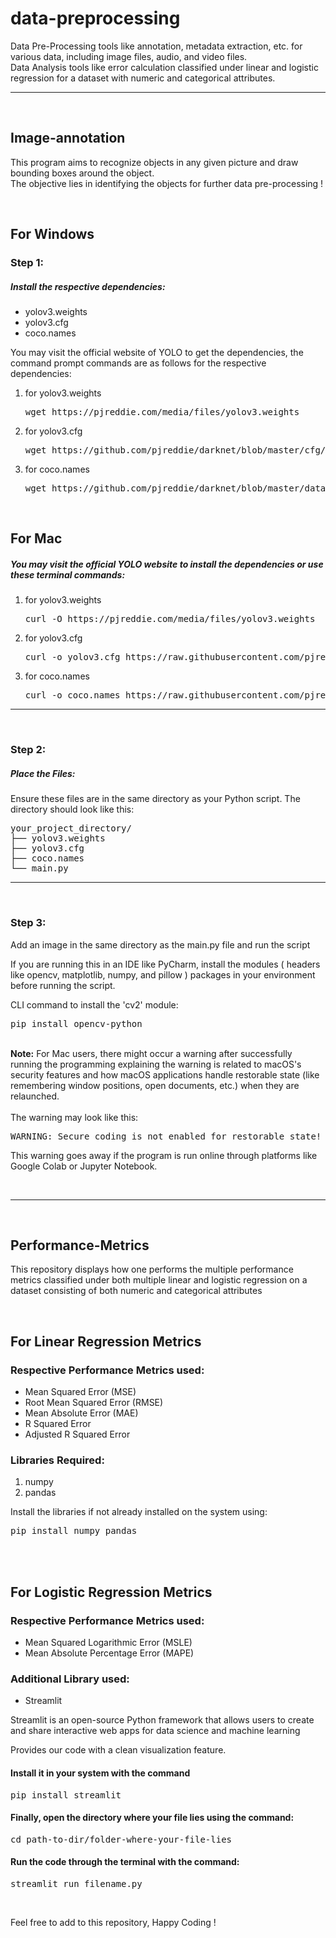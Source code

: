 # data-preprocessing
Data Pre-Processing tools like annotation, metadata extraction, etc. for various data, including image files, audio, and video files. <br>
Data Analysis tools like error calculation classified under linear and logistic regression for a dataset with numeric and categorical attributes.
<hr><br>
<h2>Image-annotation</h2>

<p>This program aims to recognize objects in any given picture and draw bounding boxes around the object.<br>The objective lies in identifying the objects for further data pre-processing !</p>
<br>
<h2>For Windows</h2>
<h3>Step 1:</h3>
<h5>Install the respective dependencies: </h5>
<ul>
  <li>yolov3.weights</li>
  <li>yolov3.cfg</li>
  <li>coco.names</li>
</ul>
<p>You may visit the official website of YOLO to get the dependencies, the command prompt commands are as follows for the respective dependencies: </p>
<ol>
  <li>for yolov3.weights<br><pre>wget https://pjreddie.com/media/files/yolov3.weights</pre></li>
  <li>for yolov3.cfg<br><pre>wget https://github.com/pjreddie/darknet/blob/master/cfg/yolov3.cfg?raw=true -O yolov3.cfg</pre></li>
  <li>for coco.names<br><pre>wget https://github.com/pjreddie/darknet/blob/master/data/coco.names?raw=true -O coco.names</pre></li>
</ol>
<br>
<h2>For Mac</h2>
<h5>You may visit the official YOLO website to install the dependencies or use these terminal commands: </h5>
<ol>
  <li>for yolov3.weights<br><pre>curl -O https://pjreddie.com/media/files/yolov3.weights</pre></li>
  <li>for yolov3.cfg<br><pre>curl -o yolov3.cfg https://raw.githubusercontent.com/pjreddie/darknet/master/cfg/yolov3.cfg</pre></li>
  <li>for coco.names<br><pre>curl -o coco.names https://raw.githubusercontent.com/pjreddie/darknet/master/data/coco.names</pre></li>
</ol>
<hr><br>
<h3>Step 2:</h3>
<h5>Place the Files:</h5>
<p>Ensure these files are in the same directory as your Python script. The directory should look like this:</p>
<pre>your_project_directory/
├── yolov3.weights
├── yolov3.cfg
├── coco.names
└── main.py
</pre>
<hr><br>
<h3>Step 3:</h3>
<p>Add an image in the same directory as the main.py file and run the script</p>
<p>If you are running this in an IDE like PyCharm, install the modules ( headers like opencv, matplotlib, numpy, and pillow ) packages in your environment before running the script.</p>
<p>CLI command to install the 'cv2' module: </p>
<pre>pip install opencv-python</pre>
<br>
<b>Note:</b> For Mac users, there might occur a warning after successfully running the programming explaining the warning is related to macOS's security features and how macOS applications handle restorable state (like remembering window positions, open documents, etc.) when they are relaunched.
<br><br>
The warning may look like this: <br>
<p><pre>WARNING: Secure coding is not enabled for restorable state! Enable secure coding by implementing NSApplicationDelegate.applicationSupportsSecureRestorableState: and returning YES.</pre></p>
<p>This warning goes away if the program is run online through platforms like Google Colab or Jupyter Notebook.</p>
<br>
<hr>
<br>
<h2>Performance-Metrics</h2>
  
<p>This repository displays how one performs the multiple performance metrics classified under both multiple linear and logistic regression on a dataset consisting of both numeric and categorical attributes</p>
<br>
<h2>For Linear Regression Metrics</h2>
<h3>Respective Performance Metrics used: </h3>
<ul>
  <li>Mean Squared Error (MSE)</li>
  <li>Root Mean Squared Error (RMSE)</li>
  <li>Mean Absolute Error (MAE)</li>
  <li>R Squared Error</li>
  <li>Adjusted R Squared Error</li>
</ul>
<h3>Libraries Required: </h3>
<ol>
  <li>numpy</li>
  <li>pandas</li>
</ol>
<p>Install the libraries if not already installed on the system using: </p>
<pre>
pip install numpy pandas
</pre>
<br>
<br>
<h2>For Logistic Regression Metrics</h2>
<h3>Respective Performance Metrics used: </h3>
<ul>
  <li>Mean Squared Logarithmic Error (MSLE)</li>
  <li>Mean Absolute Percentage Error (MAPE)</li>
</ul>
<h3>Additional Library used: </h3>
<ul>
  <li>Streamlit</li>
</ul>
<p>Streamlit is an open-source Python framework that allows users to create and share interactive web apps for data science and machine learning</p>
<p>Provides our code with a clean visualization feature.</p>
<h4>Install it in your system with the command</h4>
<pre>
pip install streamlit
</pre>

<h4>Finally, open the directory where your file lies using the command:</h4>
<pre>
cd path-to-dir/folder-where-your-file-lies
</pre>

<h4>Run the code <b>through the terminal</b> with the command: </h4>
<pre>
streamlit run filename.py
</pre>
<br>
<p>Feel free to add to this repository, Happy Coding !</p>
